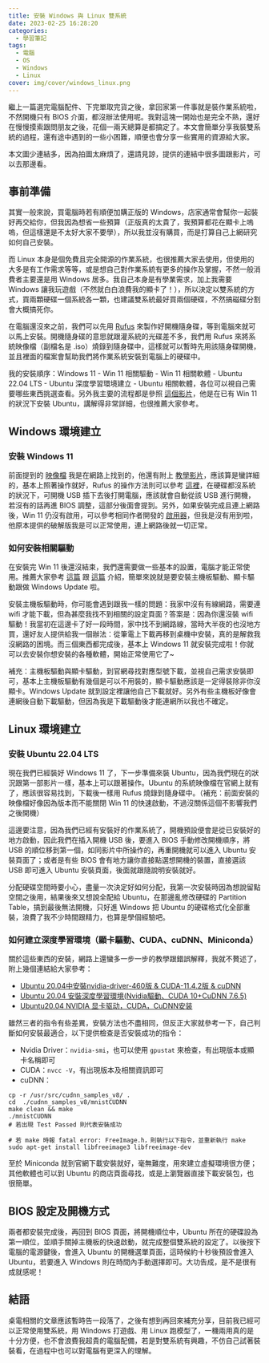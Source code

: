 ```yaml
---
title: 安裝 Windows 與 Linux 雙系統
date: 2023-02-25 16:28:20
categories:
  - 學習筆記
tags:
  - 電腦
  - OS
  - Windows
  - Linux
cover: img/cover/windows_linux.png
---
```


繼上一篇選完電腦配件、下完單取完貨之後，拿回家第一件事就是裝作業系統啦，不然開機只有 BIOS 介面，都沒辦法使用呢。我對這塊一開始也是完全不熟，還好在慢慢摸索跟問朋友之後，花個一兩天總算是都搞定了。本文會簡單分享我裝雙系統的過程，還有途中遇到的一些小困難，順便也會分享一些實用的資源給大家。

本文圖少連結多，因為拍圖太麻煩了，還請見諒，提供的連結中很多圖跟影片，可以去那邊看。

## 事前準備
其實一般來說，買電腦時若有順便加購正版的 Windows，店家通常會幫你一起裝好再交給你，但我因為想省一些預算（正版真的太貴了，我預算都花在顯卡上嗚嗚，但這樣還是不太好大家不要學），所以我並沒有購買，而是打算自己上網研究如何自己安裝。

而 Linux 本身是個免費且完全開源的作業系統，也很推薦大家去使用，但使用的大多是有工作需求等等，或是想自己對作業系統有更多的操作及掌握，不然一般消費者主要還是用 Windows 居多。我自己本身是有學業需求，加上我需要 Windows 讓我玩遊戲（不然就白白浪費我的顯卡了！），所以決定以雙系統的方式，買兩顆硬碟一個系統各一顆，也建議雙系統最好買兩個硬碟，不然搞磁碟分割會大概搞死你。

在電腦還沒來之前，我們可以先用 [Rufus](https://rufus.ie/zh_TW/) 來製作好開機隨身碟，等到電腦來就可以馬上安裝。開機隨身碟的意思就跟灌系統的光碟差不多，我們用 Rufus 來將系統映像檔（副檔名是 .iso）燒錄到隨身碟中，這樣就可以暫時先用該隨身碟開機，並且裡面的檔案會幫助我們將作業系統安裝到電腦上的硬碟中。

我的安裝順序：Windows 11 - Win 11 相關驅動 - Win 11 相關軟體 - Ubuntu 22.04 LTS - Ubuntu 深度學習環境建立 - Ubuntu 相關軟體，各位可以視自己需要哪些東西挑選查看。另外我主要的流程都是參照 [這個影片](https://www.youtube.com/watch?v=yMHOpOuyjdc)，他是在已有 Win 11 的狀況下安裝 Ubuntu，講解得非常詳細，也很推薦大家參考。

## Windows 環境建立
### 安裝 Windows 11
前面提到的 [映像檔](https://trnpp-my.sharepoint.com/personal/taiwan001ytshare01_trnpp_onmicrosoft_com/_layouts/15/onedrive.aspx?id=%2Fpersonal%2Ftaiwan001ytshare01%5Ftrnpp%5Fonmicrosoft%5Fcom%2FDocuments%2FYT%20Files%2FWin11%20%E7%A0%B4%E8%A7%A3%E5%AE%89%E8%A3%9D%E6%AA%94&ga=1) 我是在網路上找到的，他還有附上 [教學影片](https://www.youtube.com/watch?v=On1ItiNo6qo)，應該算是蠻詳細的，基本上照著操作就好，Rufus 的操作方法則可以參考 [這裡](https://www.cc.ntust.edu.tw/var/file/50/1050/img/2915/USB_boot_disk(C)1105.pdf)，在硬碟都沒系統的狀況下，可開機 USB 插下去後打開電腦，應該就會自動從該 USB 進行開機，若沒有的話再進 BIOS 調整，這部分後面會提到。另外，如果安裝完成且連上網路後，Win 11 仍沒有啟用，可以參考相同作者開發的 [啟用器](https://www.youtube.com/watch?v=xmNmExsJeB4)，但我是沒有用到啦，他原本提供的破解版我是可以正常使用，連上網路後就一切正常。

### 如何安裝相關驅動
在安裝完 Win 11 後還沒結束，我們還需要做一些基本的設置，電腦才能正常使用。推薦大家參考 [這篇](https://ofeyhong.pixnet.net/blog/post/213842830-%E3%80%90%E7%B6%93%E9%A9%97%E8%AB%87%E3%80%91%E9%A9%85%E5%8B%95%E7%A8%8B%E5%BC%8F%E7%9A%84%E5%AE%89%E8%A3%9D%E9%A0%86%E5%BA%8F) 跟 [這篇](https://ofeyhong.pixnet.net/blog/post/223795851) 介紹，簡單來說就是要安裝主機板驅動、顯卡驅動跟做 Windows Update 啦。

安裝主機板驅動時，你可能會遇到跟我一樣的問題：我家中沒有有線網路，需要連 wifi 才能下載，但為甚麼我找不到相關的設定頁面？答案是：因為你還沒裝 wifi 驅動！我當初在這邊卡了好一段時間，家中找不到網路線，當時大半夜的也沒地方買，還好友人提供給我一個辦法：從筆電上下載再移到桌機中安裝，真的是解救我沒網路的困境。而三個東西都完成後，基本上 Windows 11 就安裝完成啦！你就可以去安裝你想安裝的各種軟體，開始正常使用它了~

補充：主機板驅動與顯卡驅動，到官網尋找對應型號下載，並視自己需求安裝即可，基本上主機板驅動有幾個是可以不用裝的，顯卡驅動應該是一定得裝除非你沒顯卡。Windows Update 就到設定裡讓他自己下載就好。另外有些主機板好像會連網後自動下載驅動，但因為我是下載驅動後才能連網所以我也不確定。

## Linux 環境建立
### 安裝 Ubuntu 22.04 LTS
現在我們已經裝好 Windows 11 了，下一步準備來裝 Ubuntu，因為我們現在的狀況跟第一部影片一樣，基本上可以跟著操作。Ubuntu 的系統映像檔在官網上就有了，應該很容易找到，下載後一樣用 Rufus 燒錄到隨身碟中。（補充：前面安裝的映像檔好像因為版本而不能關閉 Win 11 的快速啟動，不過沒關係這個不影響我們之後開機）

這邊要注意，因為我們已經有安裝好的作業系統了，開機預設便會是從已安裝好的地方啟動，因此我們在插入開機 USB 後，要進入 BIOS 手動修改開機順序，將 USB 的順位移到第一個，如同影片中所操作的，再重開機就可以進入 Ubuntu 安裝頁面了；或者是有些 BIOS 會有地方讓你直接點選想開機的裝置，直接選該 USB 即可進入 Ubuntu 安裝頁面，後面就跟隨說明安裝就好。

分配硬碟空間時要小心，盡量一次決定好如何分配，我第一次安裝時因為想說留點空間之後用，結果後來又想說全配給 Ubuntu，在那邊亂修改硬碟的 Partition Table，搞到最後無法開機，只好進 Windows 把 Ubuntu 的硬碟格式化全部重裝，浪費了我不少時間跟精力，也算是學個經驗吧。

### 如何建立深度學習環境（顯卡驅動、CUDA、cuDNN、Miniconda）
關於這些東西的安裝，網路上還蠻多一步一步的教學跟錯誤解釋，我就不贅述了，附上幾個連結給大家參考：
- [Ubuntu 20.04中安裝nvidia-driver-460版 & CUDA-11.4.2版 & cuDNN](https://medium.com/@scofield44165/ubuntu-20-04%E4%B8%AD%E5%AE%89%E8%A3%9Dnvidia-driver-cuda-11-4-2%E7%89%88-cudnn-install-nvidia-driver-460-cuda-11-4-2-cudnn-6569ab816cc5)
- [Ubuntu 20.04 安裝深度學習環境(Nvidia驅動、CUDA 10+CuDNN 7.6.5)](https://hackmd.io/@RinKu1998/B1MpzO3sD)
- [Ubuntu20.04 NVIDIA 显卡驱动，CUDA，CuDNN安装](https://zhuanlan.zhihu.com/p/474343311)

雖然三者的指令有些差異，安裝方法也不盡相同，但反正大家就參考一下，自己判斷如何安裝最適合，以下提供檢查是否安裝成功的指令：

- Nvidia Driver：`nvidia-smi`，也可以使用 `gpustat` 來檢查，有出現版本或顯卡名稱即可
- CUDA：`nvcc -V`，有出現版本及相關資訊即可
- cuDNN：
```bash=
cp -r /usr/src/cudnn_samples_v8/ .
cd  ./cudnn_samples_v8/mnistCUDNN
make clean && make
./mnistCUDNN
# 若出現 Test Passed 則代表安裝成功
```
``` bash=
# 若 make 時報 fatal error: FreeImage.h，則執行以下指令，並重新執行 make
sudo apt-get install libfreeimage3 libfreeimage-dev
```

至於 Miniconda 就到官網下載安裝就好，毫無難度，用來建立虛擬環境很方便；其他軟體也可以到 Ubuntu 的商店頁面尋找，或是上瀏覽器直接下載安裝包，也很簡單。

## BIOS 設定及開機方式
兩者都安裝完成後，再回到 BIOS 頁面，將開機順位中，Ubuntu 所在的硬碟設為第一順位，並順手關掉主機板的快速啟動，就完成整個雙系統的設定了。以後按下電腦的電源鍵後，會進入 Ubuntu 的開機選單頁面，這時候約十秒後預設會進入 Ubuntu，若要進入 Windows 則在時間內手動選擇即可。大功告成，是不是很有成就感呢！

## 結語
桌電相關的文章應該暫時告一段落了，之後有想到再回來補充分享，目前我已經可以正常使用雙系統，用 Windows 打遊戲、用 Linux 跑模型了，一機兩用真的是十分方便，也不會浪費我超貴的電腦配備，若是對雙系統有興趣，不仿自己試著裝裝看，在過程中也可以對電腦有更深入的理解。